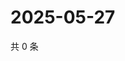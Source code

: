 # 2025-05-27

共 0 条

<!-- BEGIN ZHIHUQUESTIONS -->
<!-- 最后更新时间 Tue May 27 2025 22:10:48 GMT+0800 (China Standard Time) -->

<!-- END ZHIHUQUESTIONS -->
